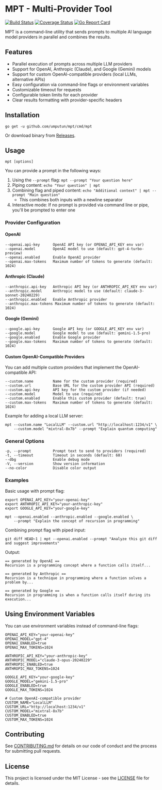 # MPT - Multi-Provider Tool

[![Build Status](https://github.com/umputun/mpt/actions/workflows/ci.yml/badge.svg)](https://github.com/umputun/mpt/actions/workflows/ci.yml)
[![Coverage Status](https://coveralls.io/repos/github/umputun/mpt/badge.svg?branch=master)](https://coveralls.io/github/umputun/mpt?branch=master)
[![Go Report Card](https://goreportcard.com/badge/github.com/umputun/mpt)](https://goreportcard.com/report/github.com/umputun/mpt)

MPT is a command-line utility that sends prompts to multiple AI language model providers in parallel and combines the results.

## Features

- Parallel execution of prompts across multiple LLM providers
- Support for OpenAI, Anthropic (Claude), and Google (Gemini) models
- Support for custom OpenAI-compatible providers (local LLMs, alternative APIs)
- Easy configuration via command-line flags or environment variables
- Customizable timeout for requests
- Configurable token limits for each provider
- Clear results formatting with provider-specific headers

## Installation

```
go get -u github.com/umputun/mpt/cmd/mpt
```

Or download binary from [Releases](https://github.com/umputun/mpt/releases).

## Usage

```
mpt [options]
```

You can provide a prompt in the following ways:
1. Using the `--prompt` flag: `mpt --prompt "Your question here"`
2. Piping content: `echo "Your question" | mpt`
3. Combining flag and piped content: `echo "Additional context" | mpt --prompt "Main question"`
   - This combines both inputs with a newline separator
4. Interactive mode: If no prompt is provided via command line or pipe, you'll be prompted to enter one

### Provider Configuration

#### OpenAI

```
--openai.api-key      OpenAI API key (or OPENAI_API_KEY env var)
--openai.model        OpenAI model to use (default: gpt-4-turbo-preview)
--openai.enabled      Enable OpenAI provider
--openai.max-tokens   Maximum number of tokens to generate (default: 1024)
```

#### Anthropic (Claude)

```
--anthropic.api-key   Anthropic API key (or ANTHROPIC_API_KEY env var)
--anthropic.model     Anthropic model to use (default: claude-3-sonnet-20240229)
--anthropic.enabled   Enable Anthropic provider
--anthropic.max-tokens Maximum number of tokens to generate (default: 1024)
```

#### Google (Gemini)

```
--google.api-key      Google API key (or GOOGLE_API_KEY env var)
--google.model        Google model to use (default: gemini-1.5-pro)
--google.enabled      Enable Google provider
--google.max-tokens   Maximum number of tokens to generate (default: 1024)
```

#### Custom OpenAI-Compatible Providers

You can add multiple custom providers that implement the OpenAI-compatible API:

```
--custom.name         Name for the custom provider (required)
--custom.url          Base URL for the custom provider API (required)
--custom.api-key      API key for the custom provider (if needed)
--custom.model        Model to use (required)
--custom.enabled      Enable this custom provider (default: true)
--custom.max-tokens   Maximum number of tokens to generate (default: 1024)
```

Example for adding a local LLM server:

```
mpt --custom.name "LocalLLM" --custom.url "http://localhost:1234/v1" \
    --custom.model "mixtral-8x7b" --prompt "Explain quantum computing"
```

### General Options

```
-p, --prompt          Prompt text to send to providers (required)
-t, --timeout         Timeout in seconds (default: 60)
--dbg                 Enable debug mode
-V, --version         Show version information
--no-color            Disable color output
```

### Examples

Basic usage with prompt flag:
```
export OPENAI_API_KEY="your-openai-key"
export ANTHROPIC_API_KEY="your-anthropic-key"
export GOOGLE_API_KEY="your-google-key"

mpt --openai.enabled --anthropic.enabled --google.enabled \
    --prompt "Explain the concept of recursion in programming"
```

Combining prompt flag with piped input:
```
git diff HEAD~1 | mpt --openai.enabled --prompt "Analyze this git diff and suggest improvements"
```

Output:

```
== generated by OpenAI ==
Recursion is a programming concept where a function calls itself...

== generated by Anthropic ==
Recursion is a technique in programming where a function solves a problem by...

== generated by Google ==
Recursion in programming is when a function calls itself during its execution...
```

## Using Environment Variables

You can use environment variables instead of command-line flags:

```
OPENAI_API_KEY="your-openai-key"
OPENAI_MODEL="gpt-4"
OPENAI_ENABLED=true
OPENAI_MAX_TOKENS=1024

ANTHROPIC_API_KEY="your-anthropic-key"
ANTHROPIC_MODEL="claude-3-opus-20240229"
ANTHROPIC_ENABLED=true
ANTHROPIC_MAX_TOKENS=1024

GOOGLE_API_KEY="your-google-key"
GOOGLE_MODEL="gemini-1.5-pro"
GOOGLE_ENABLED=true
GOOGLE_MAX_TOKENS=1024

# Custom OpenAI-compatible provider
CUSTOM_NAME="LocalLLM"
CUSTOM_URL="http://localhost:1234/v1"
CUSTOM_MODEL="mixtral-8x7b"
CUSTOM_ENABLED=true
CUSTOM_MAX_TOKENS=1024
```

## Contributing

See [CONTRIBUTING.md](CONTRIBUTING.md) for details on our code of conduct and the process for submitting pull requests.

## License

This project is licensed under the MIT License - see the [LICENSE](LICENSE) file for details.